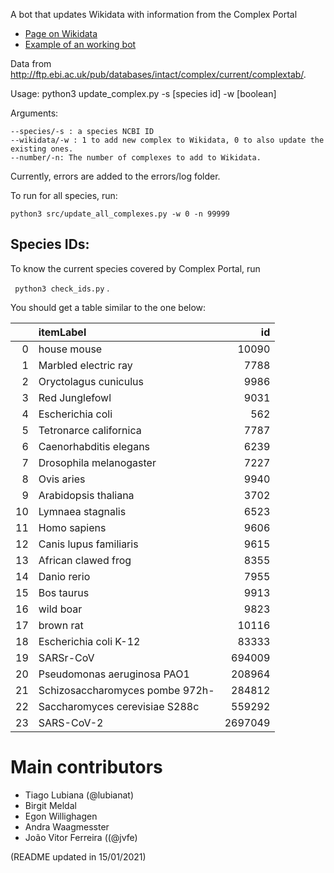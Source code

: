 A bot that updates Wikidata with information from the Complex Portal

* [Page on Wikidata](https://www.wikidata.org/wiki/User:ProteinBoxBot/2020_complex_portal#Status)
* [Example of an working bot](https://github.com/SuLab/scheduled-bots/blob/main/scheduled_bots/wikipathways/bot.py)


Data from http://ftp.ebi.ac.uk/pub/databases/intact/complex/current/complextab/.

Usage: python3 update_complex.py -s [species id] -w [boolean]

Arguments:

    --species/-s : a species NCBI ID
    --wikidata/-w : 1 to add new complex to Wikidata, 0 to also update the existing ones.
    --number/-n: The number of complexes to add to Wikidata.

Currently, errors are added to the errors/log folder.

To run for all species, run: 

```
python3 src/update_all_complexes.py -w 0 -n 99999

```

## Species IDs:

To know the current species covered by Complex Portal, run 

` python3 check_ids.py` .

You should get a table similar to the one below:


|      | itemLabel                       |      id |
| ---: | :------------------------------ | ------: |
|    0 | house mouse                     |   10090 |
|    1 | Marbled electric ray            |    7788 |
|    2 | Oryctolagus cuniculus           |    9986 |
|    3 | Red Junglefowl                  |    9031 |
|    4 | Escherichia coli                |     562 |
|    5 | Tetronarce californica          |    7787 |
|    6 | Caenorhabditis elegans          |    6239 |
|    7 | Drosophila melanogaster         |    7227 |
|    8 | Ovis aries                      |    9940 |
|    9 | Arabidopsis thaliana            |    3702 |
|   10 | Lymnaea stagnalis               |    6523 |
|   11 | Homo sapiens                    |    9606 |
|   12 | Canis lupus familiaris          |    9615 |
|   13 | African clawed frog             |    8355 |
|   14 | Danio rerio                     |    7955 |
|   15 | Bos taurus                      |    9913 |
|   16 | wild boar                       |    9823 |
|   17 | brown rat                       |   10116 |
|   18 | Escherichia coli K-12           |   83333 |
|   19 | SARSr-CoV                       |  694009 |
|   20 | Pseudomonas aeruginosa PAO1     |  208964 |
|   21 | Schizosaccharomyces pombe 972h- |  284812 |
|   22 | Saccharomyces cerevisiae S288c  |  559292 |
|   23 | SARS-CoV-2                      | 2697049 |

# Main contributors

* Tiago Lubiana (@lubianat)
* Birgit Meldal
* Egon Willighagen
* Andra Waagmesster
* João Vitor Ferreira ((@jvfe)



(README updated in 15/01/2021)